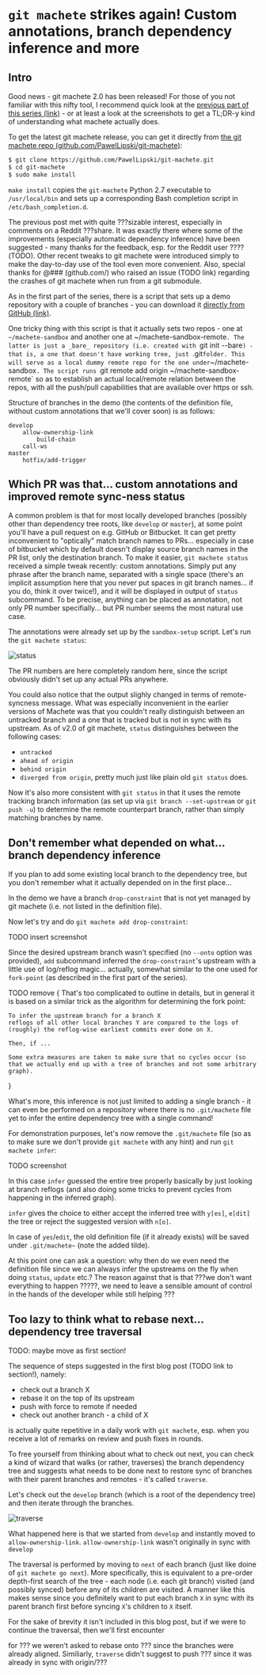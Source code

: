 
# `git machete` strikes again! Custom annotations, branch dependency inference and more


## Intro

Good news - git machete 2.0 has been released!
For those of you not familiar with this nifty tool, I recommend quick look at the [previous part of this series (link)](https://virtuslab.com/blog/make-way-git-rebase-jungle-git-machete) -
or at least a look at the screenshots to get a TL;DR-y kind of understanding what machete actually does.

To get the latest git machete release, you can get it directly from [the git machete repo (github.com/PawelLipski/git-machete)](https://github.com/PawelLipski/git-machete):

```bash
$ git clone https://github.com/PawelLipski/git-machete.git
$ cd git-machete
$ sudo make install
```

`make install` copies the `git-machete` Python 2.7 executable to `/usr/local/bin` and sets up a corresponding Bash completion script in `/etc/bash_completion.d`.

The previous post met with quite ???sizable interest, especially in comments on a Reddit ???share.
It was exactly there where some of the improvements (especially automatic dependency inference) have been suggested - many thanks for the feedback, esp. for the Reddit user ????(TODO).
Other recent tweaks to git machete were introduced simply to make the day-to-day use of the tool even more convenient.
Also, special thanks for @### (github.com/) who raised an issue (TODO link) regarding the crashes of git machete when run from a git submodule.

As in the first part of the series, there is a script that sets up a demo repository with a couple of branches -
you can download it [directly from GitHub (link)](https://raw.githubusercontent.com/PawelLipski/git-machete-blog-2/master/sandbox-setup-2.sh).

One tricky thing with this script is that it actually sets two repos - one at `~/machete-sandbox` and another one at ~/machete-sandbox-remote`.
The latter is just a _bare_ repository (i.e. created with `git init --bare`) - that is, a one that doesn't have working tree, just `.git` folder.
This will serve as a local dummy remote repo for the one under `~/machete-sandbox`.
The script runs `git remote add origin ~/machete-sandbox-remote` so as to establish an actual local/remote relation between the repos, with all the push/pull capabilities that are available over https or ssh.

Structure of branches in the demo (the contents of the definition file, without custom annotations that we'll cover soon) is as follows:

```
develop
    allow-ownership-link
        build-chain
    call-ws
master
    hotfix/add-trigger
```


## Which PR was that... custom annotations and improved remote sync-ness status

A common problem is that for most locally developed branches (possibly other than dependency tree roots, like `develop` or `master`), at some point you'll have a pull request on e.g. GitHub or Bitbucket.
It can get pretty inconvenient to "optically" match branch names to PRs... especially in case of bitbucket which by default doesn't display source branch names in the PR list, only the destination branch.
To make it easier, `git machete status` received a simple tweak recently: custom annotations.
Simply put any phrase after the branch name, separated with a single space (there's an implicit assumption here that you never put spaces in git branch names... if you do, think it over twice!),
and it will be displayed in output of `status` subcommand.
To be precise, anything can be placed as annotation, not only PR number specifially... but PR number seems the most natural use case.

The annotations were already set up by the `sandbox-setup` script.
Let's run the `git machete status`:

![status](status.png)

The PR numbers are here completely random here, since the script obviously didn't set up any actual PRs anywhere.

You could also notice that the output slighly changed in terms of remote-syncness message.
What was especially inconvenient in the earlier versions of Machete was that you couldn't really distinguish between an untracked branch and a one that is tracked but is not in sync with its upstream.
As of v2.0 of git machete, `status` distinguishes between the following cases:
* `untracked`
* `ahead of origin`
* `behind origin`
* `diverged from origin`,
pretty much just like plain old `git status` does.

Now it's also more consistent with `git status` in that it uses the remote tracking branch information (as set up via `git branch --set-upstream` or `git push -u`) to determine the remote counterpart branch,
rather than simply matching branches by name.


## Don't remember what depended on what... branch dependency inference

If you plan to add some existing local branch to the dependency tree, but you don't remember what it actually depended on in the first place...

In the demo we have a branch `drop-constraint` that is not yet managed by git machete (i.e. not listed in the definition file).

Now let's try and do `git machete add drop-constraint`:

TODO insert screenshot

Since the desired upstream branch wasn't specified (no `--onto` option was provided), `add` subcommand inferred the `drop-constraint`'s upstream with a little use of log/reflog magic...
actually, somewhat similar to the one used for `fork-point` (as described in the first part of the series).

TODO remove {
	That's too complicated to outline in details, but in general it is based on a similar trick as the algorithm for determining the fork point:

	To infer the upstream branch for a branch X
	reflogs of all other local branches Y are compared to the logs of (roughly) the reflog-wise earliest commits ever done on X.

	Then, if ...

	Some extra measures are taken to make sure that no cycles occur (so that we actually end up with a tree of branches and not some arbitrary graph).
}

What's more, this inference is not just limited to adding a single branch - it can even be performed on a repository where there is no `.git/machete` file yet to infer the entire dependency tree with a single command!

For demonstration purposes, let's now remove the `.git/machete` file (so as to make sure we don't provide `git machete` with any hint) and run `git machete infer`:

TODO screenshot

In this case `infer` guessed the entire tree properly basically by just looking at branch reflogs (and also doing some tricks to prevent cycles from happening in the inferred graph).

`infer` gives the choice to either accept the inferred tree with `y[es]`, `e[dit]` the tree or reject the suggested version with `n[o]`.

In case of `yes`/`edit`, the old definition file (if it already exists) will be saved under `.git/machete~` (note the added tilde).

At this point one can ask a question: why then do we even need the definition file since we can always infer the upstreams on the fly when doing `status`, `update` etc.?
The reason against that is that ???we don't want everything to happen ?????, we need to leave a sensible amount of control in the hands of the developer while still helping ???


## Too lazy to think what to rebase next... dependency tree traversal

TODO: maybe move as first section!

The sequence of steps suggested in the first blog post (TODO link to section!), namely:

* check out a branch X
* rebase it on the top of its upstream
* push with force to remote if needed
* check out another branch - a child of X

is actually quite repetitive in a daily work with `git machete`, esp. when you receive a lot of remarks on review and push fixes in rounds.

To free yourself from thinking about what to check out next, you can check a kind of wizard that walks (or rather, traverses) the branch dependency tree and
suggests what needs to be done next to restore sync of branches with their parent branches and remotes - it's called `traverse`.

Let's check out the `develop` branch (which is a root of the dependency tree) and then iterate through the branches.

![traverse](traverse.png)

What happened here is that we started from `develop` and instantly moved to `allow-ownership-link`.
`allow-ownership-link` wasn't originally in sync with `develop`

The traversal is performed by moving to `next` of each branch (just like doine of `git machete go next`).
More specifically, this is equivalent to a pre-order depth-first search of the tree - each node (i.e. each git branch) visited (and possibly synced) before any of its children are visited.
A manner like this makes sense since you definitely want to put each branch `X` in sync with its parent branch first before syncing `X`'s children to `X` itself.

For the sake of brevity it isn't included in this blog post, but if we were to continue the traversal, then we'll first encounter

for ??? we weren't asked to rebase onto ??? since the branches were already aligned.
Similiarly, `traverse` didn't suggest to push ??? since it was already in sync with origin/???

